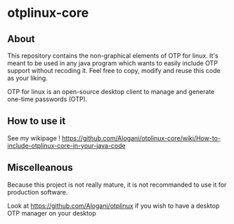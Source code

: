 # otplinux-core

## About

This repository contains the non-graphical elements of OTP for linux. It's meant to be used in any java program which wants to easily include OTP support without recoding it. Feel free to copy, modify and reuse this code as your liking.

OTP for linux is an open-source desktop client to manage and generate one-time passwords (OTP).

## How to use it

See my wikipage ! https://github.com/Alogani/otplinux-core/wiki/How-to-include-otplinux-core-in-your-java-code


## Miscelleanous

Because this project is not really mature, it is not recommanded to use it for production software.

Look at https://github.com/Alogani/otplinux if you wish to have a desktop OTP manager on your desktop
